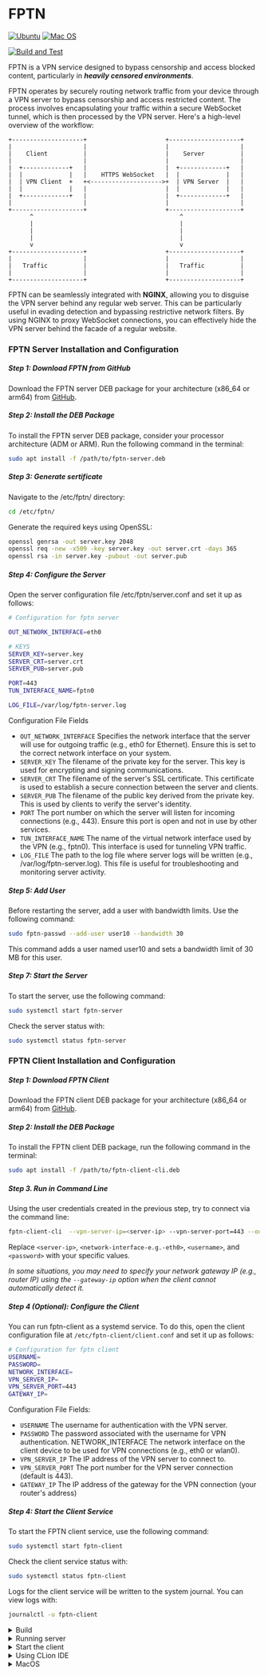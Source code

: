 #  FPTN 

[![Ubuntu](https://img.shields.io/badge/Ubuntu-E95420?style=for-the-badge\&logo=ubuntu\&logoColor=white)](https://github.com/batchar2/fptn/releases)
[![Mac OS](https://img.shields.io/badge/mac%20os-000000?style=for-the-badge\&logo=macos\&logoColor=F0F0F0)](https://github.com/batchar2/fptn/releases)
<!--
[![Windows](https://img.shields.io/badge/Windows-0078D6?style=for-the-badge\&logo=windows\&logoColor=white)](https://github.com/batchar2/fptn/releases)
-->
[![Build and Test](https://github.com/batchar2/fptn/actions/workflows/main.yml/badge.svg)](https://github.com/batchar2/fptn/actions/workflows/main.yml)


  
FPTN is a VPN service designed to bypass censorship and access blocked content, particularly in ***heavily censored environments***.


FPTN operates by securely routing network traffic from your device through a VPN server to bypass censorship and access restricted content. The process involves encapsulating your traffic within a secure WebSocket tunnel, which is then processed by the VPN server. Here's a high-level overview of the workflow:

```
+--------------------+                      +--------------------+
|                    |                      |                    |
|    Client          |                      |    Server          |
|                    |                      |                    |
|  +-------------+   |                      |  +-------------+   |
|  |             |   |    HTTPS WebSocket   |  |             |   |
|  | VPN Client  +   +<-------------------->+  | VPN Server  |   |
|  |             |   |                      |  |             |   |
|  +-------------+   |                      |  +-------------+   |
|                    |                      |                    |
+--------------------+                      +--------------------+
      ^                                         ^
      |                                         |
      |                                         |
      |                                         |
      v                                         v
+--------------------+                      +--------------------+
|                    |                      |                    |
|   Traffic          |                      |   Traffic          |
|                    |                      |                    |
+--------------------+                      +--------------------+
```

FPTN can be seamlessly integrated with **NGINX**, allowing you to disguise the VPN server behind any regular web server. This can be particularly useful in evading detection and bypassing restrictive network filters. By using NGINX to proxy WebSocket connections, you can effectively hide the VPN server behind the facade of a regular website.









### FPTN Server Installation and Configuration

##### Step 1: Download FPTN from GitHub
Download the FPTN server DEB package for your architecture (x86_64 or arm64) from [GitHub](https://github.com/batchar2/fptn/releases).


##### Step 2: Install the DEB Package

To install the FPTN server DEB package, consider your processor architecture (ADM or ARM). Run the following command in the terminal:

```bash
sudo apt install -f /path/to/fptn-server.deb 
```

##### Step 3: Generate sertificate

Navigate to the /etc/fptn/ directory:
```bash
cd /etc/fptn/
```

Generate the required keys using OpenSSL:

```bash
openssl genrsa -out server.key 2048
openssl req -new -x509 -key server.key -out server.crt -days 365
openssl rsa -in server.key -pubout -out server.pub
```

##### Step 4: Configure the Server

Open the server configuration file /etc/fptn/server.conf and set it up as follows:

```bash
# Configuration for fptn server

OUT_NETWORK_INTERFACE=eth0

# KEYS
SERVER_KEY=server.key
SERVER_CRT=server.crt
SERVER_PUB=server.pub

PORT=443
TUN_INTERFACE_NAME=fptn0

LOG_FILE=/var/log/fptn-server.log
```

Configuration File Fields
- `OUT_NETWORK_INTERFACE` Specifies the network interface that the server will use for outgoing traffic (e.g., eth0 for Ethernet). Ensure this is set to the correct network interface on your system.
- `SERVER_KEY` The filename of the private key for the server. This key is used for encrypting and signing communications.
- `SERVER_CRT` The filename of the server's SSL certificate. This certificate is used to establish a secure connection between the server and clients.
- `SERVER_PUB` The filename of the public key derived from the private key. This is used by clients to verify the server's identity.
- `PORT` The port number on which the server will listen for incoming connections (e.g., 443). Ensure this port is open and not in use by other services.
- `TUN_INTERFACE_NAME` The name of the virtual network interface used by the VPN (e.g., fptn0). This interface is used for tunneling VPN traffic.
- `LOG_FILE` The path to the log file where server logs will be written (e.g., /var/log/fptn-server.log). This file is useful for troubleshooting and monitoring server activity.


##### Step 5: Add User

Before restarting the server, add a user with bandwidth limits. Use the following command:

```bash
sudo fptn-passwd --add-user user10 --bandwidth 30
```

This command adds a user named user10 and sets a bandwidth limit of 30 MB for this user.

##### Step 7: Start the Server

To start the server, use the following command:
```bash
sudo systemctl start fptn-server
```

Check the server status with:
```bash
sudo systemctl status fptn-server
```














### FPTN Client Installation and Configuration

##### Step 1: Download FPTN Client

Download the FPTN client DEB package for your architecture (x86_64 or arm64) from [GitHub](https://github.com/batchar2/fptn/releases).



##### Step 2: Install the DEB Package

To install the FPTN client DEB package, run the following command in the terminal:
```bash
sudo apt install -f /path/to/fptn-client-cli.deb 
```

##### Step 3. Run in Command Line
Using the user credentials created in the previous step, try to connect via the command line:

```bash
fptn-client-cli  --vpn-server-ip=<server-ip> --vpn-server-port=443 --out-network-interface=<network-interface-e.g.-eth0> --username=<username> --password=<password>
```

Replace `<server-ip>`, `<network-interface-e.g.-eth0>`, `<username>`, and `<password>` with your specific values.

*In some situations, you may need to specify your network gateway IP (e.g., router IP) using the `--gateway-ip` option when the client cannot automatically detect it.*

##### Step 4 (Optional): Configure the Client

You can run fptn-client as a systemd service. To do this, open the client configuration file at `/etc/fptn-client/client.conf` and set it up as follows:

```bash
# Configuration for fptn client
USERNAME=
PASSWORD=
NETWORK_INTERFACE=
VPN_SERVER_IP=
VPN_SERVER_PORT=443
GATEWAY_IP=
```

Configuration File Fields:
- `USERNAME` The username for authentication with the VPN server.
- `PASSWORD` The password associated with the username for VPN authentication.
NETWORK_INTERFACE The network interface on the client device to be used for VPN connections (e.g., eth0 or wlan0).
- `VPN_SERVER_IP` The IP address of the VPN server to connect to.
- `VPN_SERVER_PORT` The port number for the VPN server connection (default is 443).
- `GATEWAY_IP` The IP address of the gateway for the VPN connection (your router's address)

##### Step 4: Start the Client Service

To start the FPTN client service, use the following command:
```bash
sudo systemctl start fptn-client
```

Check the client service status with:

```bash
sudo systemctl status fptn-client
```

Logs for the client service will be written to the system journal. You can view logs with:
```bash
journalctl -u fptn-client
```










  
<details>
  <summary>Build</summary>
1. Install Conan (version 2.3.2):

```
pip install conan==2.3.2
sudo apt install gcc g++ cmake pkg-config
```

  

2. Detect and configure Conan profile:

```
conan profile detect --force
```

  
3. Install dependencies, build and install:


Console version

```bash
git submodule update --init --recursive 
conan install . --output-folder=build --build=missing  -s compiler.cppstd=17
cd build
# only linux & macos
cmake .. -DCMAKE_TOOLCHAIN_FILE=conan_toolchain.cmake -DCMAKE_BUILD_TYPE=Release
# only windows 
cmake .. -G "Visual Studio 17 2022" -DCMAKE_TOOLCHAIN_FILE="conan_toolchain.cmake" -DCMAKE_BUILD_TYPE=Release
cmake --build . --config Release
ctest
# to install in system
make install
```

Or GUI version



<details>
  <summary>For build on Ubuntu, install the following packages:</summary>

```bash
sudo apt-get update
sudo apt-get install -y libx11-dev libx11-xcb-dev libfontenc-dev libice-dev libsm-dev libxau-dev libxaw7-dev \
libxcomposite-dev libxcursor-dev libxdamage-dev libxfixes-dev libxi-dev libxinerama-dev libxkbfile-dev \
libxmuu-dev libxrandr-dev libxrender-dev libxres-dev libxss-dev libxtst-dev libxv-dev libxxf86vm-dev \
libxcb-glx0-dev libxcb-render0-dev libxcb-render-util0-dev libxcb-xkb-dev libxcb-icccm4-dev libxcb-image0-dev \
libxcb-keysyms1-dev libxcb-randr0-dev libxcb-shape0-dev libxcb-sync-dev libxcb-xfixes0-dev libxcb-xinerama0-dev \
libxcb-dri3-dev uuid-dev libxcb-cursor-dev libxcb-dri2-0-dev libxcb-dri3-dev libxcb-present-dev libxcb-composite0-dev \
libxcb-ewmh-dev libxcb-res0-dev libxcb-util-dev pkg-config libgl-dev libgl1-mesa-dev
```

</details>


```bash
git submodule update --init --recursive

# Need a manual installation list of dependencies for Ubuntu.
conan install . --output-folder=build --build=missing  -s compiler.cppstd=17 -o with_gui_client=True 

cd build
cmake .. -DCMAKE_TOOLCHAIN_FILE=conan_toolchain.cmake -DCMAKE_BUILD_TYPE=Release
cmake --build .
ctest
# to install in system
make install
```

After that you can build deb (only on ubuntu)

```bash
cmake --build . --target build-deb
# or with UI
cmake --build . --target build-deb-gui
```

or build MacOS (only MacOs)

```bash
cmake --build . --target build-pkg
```


</details>


<details>
  <summary>Running server</summary>

1. Generate sertificate

```
mkdir keys
cd keys
openssl genrsa -out server.key 2048
openssl req -new -x509 -key server.key -out server.crt -days 365
openssl rsa -in server.key -pubout -out server.pub
cd ..
```

2. Create users

To add a new user to the VPN server with a specified bandwidth limit, use the following command:
```
sudo fptn-passwd --add-user user10 --bandwidth 30
```
Options:
- `--add-user`: The username for the new user. Example: user10.
- `--bandwidth`: The bandwidth limit for the user in megabits per second (Mbps). Example: 30.

3. Start the Server:
    
To start the server, use:
```
sudo fptn-server --server-crt=keys/server.crt --server-key=keys/server.key --out-network-interface=eth0 --server-pub=keys/server.pub
 ``` 
Options:
- `--server-crt`: Path to the server certificate file. Example: keys/server.crt.
- `--server-key`: Path to the server private key file. Example: keys/server.key.
- `--out-network-interface`: The network interface to use for outbound traffic. Example: eth0.
- `--server-pub`: Path to the server public key file. Example: keys/server.pub.
</details>


<details>
  <summary>Start the client</summary>  

To start the client, use the following command:

```
fptn-client --out-network-interface=en0  --vpn-server-ip="SERVERIP" --vpn-server-port=443 --username=USERNAME --password=PASSWORD
```

Options:
-  `--vpn-server-ip`: The IP address of the VPN server you want to connect to. Example: "170.64.148.142".
-  `--out-network-interface`: The network interface to use for outbound traffic. Example: en0 (typically used for Ethernet or Wi-Fi on macOS).
-  `--username`: The username for VPN authentication. Example: user10.
-  `--password`: The password for VPN authentication. Example: user10.

</details>





<details>
  <summary>Using CLion IDE</summary>
  
Run the following command in the project folder:
```
conan install . --output-folder=cmake-build-debug --build=missing -s compiler.cppstd=17 -o with_gui_client=True --settings build_type=Debug

```

Open the project in CLion. After opening the project, the "Open Project Wizard" will appear automatically. You need to add the following CMake option:

```
-DCMAKE_TOOLCHAIN_FILE=conan_toolchain.cmake
```

</details>



<details>
  <summary>MacOS</summary>
  
Solution: https://github.com/ntop/n2n/issues/773

- Download https://github.com/Tunnelblick/Tunnelblick/tree/master/third_party/tap-notarized.kext
- Download https://github.com/Tunnelblick/Tunnelblick/tree/master/third_party/tun-notarized.kext
- Change the name to tap.kext and tap.kext,
- Copy to /Library/Extensions
- add net.tunnelblick.tap.plist and net.tunnelblick.tun.plist to /Library/LaunchDaemons/

``` 
#net.tunnelblick.tap.plist
<?xml version="1.0" encoding="UTF-8"?>
  <!DOCTYPE plist PUBLIC "-//Apple//DTD PLIST 1.0//EN" "http://www.apple.com/DTDs/PropertyList-1.0.dtd">
  <plist version="1.0">
  <dict>
      <key>Label</key>
      <string>net.tunnelblick.tap</string>
      <key>ProgramArguments</key>
      <array>
          <string>/sbin/kextload</string>
          <string>/Library/Extensions/tap.kext</string>
      </array>
      <key>KeepAlive</key>
      <false/>
      <key>RunAtLoad</key>
      <true/>
      <key>UserName</key>
      <string>root</string>
  </dict>
  </plist>
   #net.tunnelblick.tun.plist
  <?xml version="1.0" encoding="UTF-8"?>
  <!DOCTYPE plist PUBLIC "-//Apple//DTD PLIST 1.0//EN" "http://www.apple.com/DTDs/PropertyList-1.0.dtd">
  <plist version="1.0">
  <dict>
      <key>Label</key>
      <string>net.tunnelblick.tun</string>
      <key>ProgramArguments</key>
      <array>
          <string>/sbin/kextload</string>
          <string>/Library/Extensions/tun.kext</string>
      </array>
      <key>KeepAlive</key>
      <false/>
      <key>RunAtLoad</key>
      <true/>
      <key>UserName</key>
      <string>root</string>
  </dict>
</plist>
````

Run sudo kextload /Library/Extensions/tap.kext in the terminal
restart Mac after allowing the security check.


</details>

